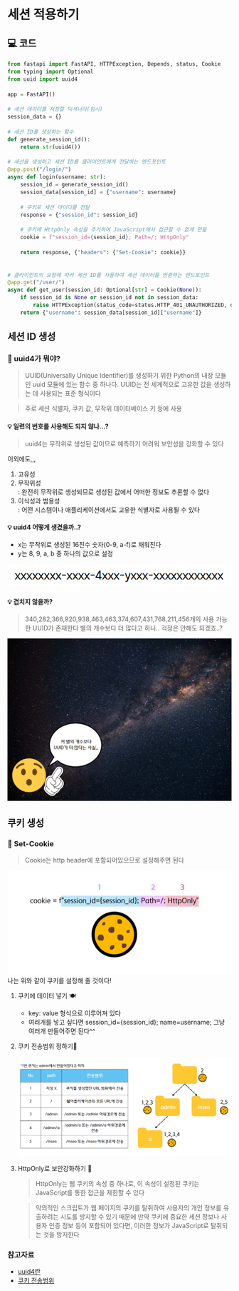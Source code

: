 # 세션 적용하기

## 💻 코드

```python
from fastapi import FastAPI, HTTPException, Depends, status, Cookie
from typing import Optional
from uuid import uuid4

app = FastAPI()

# 세션 데이터를 저장할 딕셔너리(임시)
session_data = {}

# 세션 ID를 생성하는 함수
def generate_session_id():
    return str(uuid4())

# 세션을 생성하고 세션 ID를 클라이언트에게 전달하는 엔드포인트
@app.post("/login/")
async def login(username: str):
    session_id = generate_session_id()
    session_data[session_id] = {"username": username}
    
    # 쿠키로 세션 아이디를 전달
    response = {"session_id": session_id}
    
    # 쿠키에 HttpOnly 속성을 추가하여 JavaScript에서 접근할 수 없게 만듦
    cookie = f"session_id={session_id}; Path=/; HttpOnly"
    
    return response, {"headers": {"Set-Cookie": cookie}}


# 클라이언트의 요청에 따라 세션 ID를 사용하여 세션 데이터를 반환하는 엔드포인트
@app.get("/user/")
async def get_user(session_id: Optional[str] = Cookie(None)):
    if session_id is None or session_id not in session_data:
        raise HTTPException(status_code=status.HTTP_401_UNAUTHORIZED, detail="세션이 유효하지 않습니다.")
    return {"username": session_data[session_id]["username"]}
```

## 세션 ID 생성

### 🔎 uuid4가 뭐야?
>  UUID(Universally Unique Identifier)를 생성하기 위한 Python의 내장 모듈인 uuid 모듈에 있는 함수 중 하나다. UUID는 전 세계적으로 고유한 값을 생성하는 데 사용되는 표준 형식이다

> 주로 세션 식별자, 쿠키 값, 무작위 데이터베이스 키 등에 사용

#### 💡 일련의 번호를 사용해도 되지 않나...?
> uuid4는 무작위로 생성된 값이므로 예측하기 어려워 보안성을 강화할 수 있다

이외에도,,,
1. 고유성
2. 무작위성<br>: 완전히 무작위로 생성되므로 생성된 값에서 어떠한 정보도 추론할 수 없다
3. 이식성과 범용성<br>: 어떤 시스템이나 애플리케이션에서도 고유한 식별자로 사용될 수 있다

#### 💡 uuid4 어떻게 생겼을까..?
* x는 무작위로 생성된 16진수 숫자(0-9, a-f)로 채워진다
* y는 8, 9, a, b 중 하나의 값으로 설정

![alt text](./img/uuid.png)

#### 💡 겹치지 않을까?
> 340,282,366,920,938,463,463,374,607,431,768,211,456개의 사용 가능한 UUID가 존재한다 별의 개수보다 더 많다고 하니.. 걱정은 안해도 되겠죠..?

![alt text](./img/uuid별.png)

## 쿠키 생성

### 🔎 Set-Cookie
> Cookie는 http header에 포함되어있으므로 설정해주면 된다

![alt text](./img/cookie_set.png)
나는 위와 같이 쿠키를 설정해 줄 것이다!
1. 쿠키에 데이터 넣기 🍽
    * key: value 형식으로 이루어져 있다
    * 여러개를 넣고 싶다면 session_id={session_id}; name=username; 그냥 여러개 만들어주면 된다^^
2. 쿠키 전송범위 정하기💨

    ![alt text](./img/cookie_range.png)

3. HttpOnly로 보안강화하기 🧐
   > HttpOnly는 웹 쿠키의 속성 중 하나로, 이 속성이 설정된 쿠키는 JavaScript를 통한 접근을 제한할 수 있다

   > 악의적인 스크립트가 웹 페이지의 쿠키를 탈취하여 사용자의 개인 정보를 유출하려는 시도를 방지할 수 있기 때문에 만약 쿠키에 중요한 세션 정보나 사용자 인증 정보 등이 포함되어 있다면, 이러한 정보가 JavaScript로 탈취되는 것을 방지한다

### 참고자료
* [uuid4란](https://yoonminlee.com/uuid-uniqueness-duplication)
* [쿠키 전송범위](https://dololak.tistory.com/546)